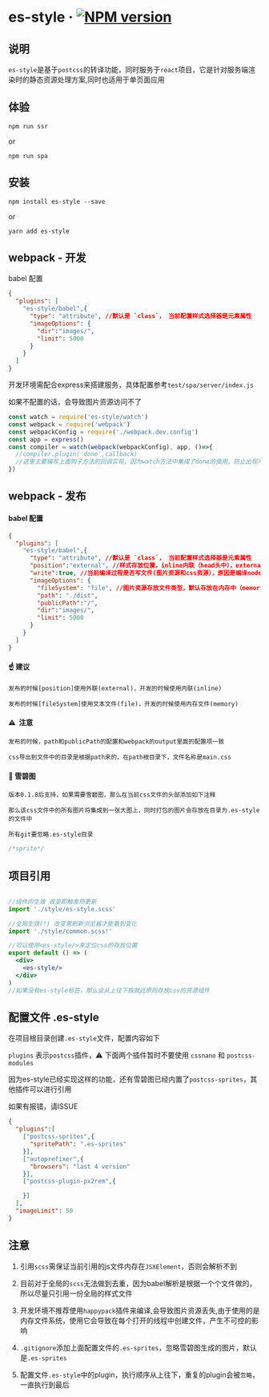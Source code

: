 # es-style &middot; [![NPM version](https://img.shields.io/npm/v/es-style.svg)](https://www.npmjs.com/package/es-style)

## 说明

`es-style`是基于`postcss`的转译功能，同时服务于`react`项目，它是针对服务端渲染时的静态资源处理方案,同时也适用于单页面应用

## 体验

```shell
npm run ssr
```

or
```shell
npm run spa
```

## 安装

```shell
npm install es-style --save
```

or

```shell
yarn add es-style
```
## webpack - 开发

babel 配置
```json
{
  "plugins": [
    "es-style/babel",{
      "type": "attribute", //默认是 `class`， 当前配置样式选择器是元素属性
      "imageOptions": {
        "dir":"images/",
        "limit": 5000
      }
    }
  ]
}
```

开发环境需配合express来搭建服务，具体配置参考`test/spa/server/index.js`

如果不配置的话，会导致图片资源访问不了
```js
const watch = require('es-style/watch')
const webpack = require('webpack')
const webpackConfig = require('./webpack.dev.config')
const app = express()
const compiler = watch(webpack(webpackConfig), app, ()=>{
  //compiler.plugin('done',callback)
  //这里主要编写上面钩子方法的回调实现，因为watch方法中集成了done的使用，防止出现冲突
})
```

## webpack - 发布

#### babel 配置
```json
{
  "plugins": [
    "es-style/babel",{
      "type": "attribute", //默认是 `class`， 当前配置样式选择器是元素属性
      "position":"external", //样式存放位置，inline内联（head头中），external外联（文件中），默认内联
      "write":true, //当前编译过程是否写文件(图片资源和css资源），原因是编译node端代码不需要写静态资源文件，加快编译过程,默认是true可写
      "imageOptions": {
        "fileSystem": "file", //图片资源存放文件类型，默认存放在内存中（memory），如果指定file，那么就存放到指定目录的硬盘上
        "path": "./dist",        
        "publicPath":"/",
        "dir":"images/",
        "limit": 5000
      }
    }
  ]
}
```
#### ☝️  建议
    
    发布的时候[position]使用外联(external)，开发的时候使用内联(inline)

    发布的时候[fileSystem]使用文本文件(file)，开发的时候使用内存文件(memory)

#### ⚠️ ️ 注意

    发布的时候，path和publicPath的配置和webpack的output里面的配置项一致

    css导出到文件中的目录是根据path来的，在path根目录下，文件名称是main.css


#### 🍡  雪碧图
  
    版本0.1.8后支持，如果需要雪碧图，那么在当前css文件的头部添加如下注释
    
    那么该css文件中的所有图片将集成到一张大图上，同时打包的图片会存放在目录为.es-style的文件中

    所有git要忽略.es-style目录

```css
/*sprite*/
```

## 项目引用
```jsx

//组件内生效 改变即触发热更新
import './style/es-style.scss'

//全局生效(!) 改变需刷新浏览器才能看到变化
import './style/common.scss!'

//可以使用<es-style/>来定位css的存放位置
export default () => (
  <div>
    <es-style/>
  </div>
)
//如果没有es-style标签，那么会从上往下按就近原则存放css的资源组件
```

## 配置文件 .es-style

在项目根目录创建`.es-style`文件，配置内容如下

`plugins` 表示`postcss`插件，⚠️ 下面两个插件暂时不要使用 `cssnano` 和 `postcss-modules`

因为es-style已经实现这样的功能，还有雪碧图已经内置了`postcss-sprites`，其他插件可以进行引用

如果有报错，请ISSUE

```json
{
  "plugins":[
    ["postcss-sprites",{
      "spritePath": ".es-sprites"
    }],
    ["autoprefixer",{
      "browsers": "last 4 version"
    }],
    ["postcss-plugin-px2rem",{

    }]
  ],
  "imageLimit": 50
}
```

## 注意

1. 引用`scss`需保证当前引用的js文件内存在`JSXElement`，否则会解析不到

2. 目前对于全局的`scss`无法做到去重，因为babel解析是根据一个个文件做的，所以尽量只引用一份全局的样式文件

3. 开发环境不推荐使用`happypack`插件来编译,会导致图片资源丢失,由于使用的是内存文件系统，使用它会导致在每个打开的线程中创建文件，产生不可控的影响

4. `.gitignore`添加上面配置文件的`.es-sprites`，忽略雪碧图生成的图片，默认是`.es-sprites`

5. 配置文件`.es-style`中的plugin，执行顺序从上往下，重复的plugin会被`忽略`，一直执行到最后
